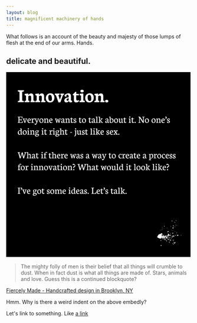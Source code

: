 ```yaml
---
layout: blog
title: magnificent machinery of hands
---
```


What follows is an account of the beauty and majesty of those lumps of flesh at the end of our arms. Hands.

## delicate and beautiful.


![logo](/images/innovation.png)

> The mighty folly of men is their belief that all things will crumble to dust. When in fact dust is what all things are made of. Stars, animals and love.
> Guess this is a continued blockquote?

<a class="embedly-card" href="http://fiercelymade.com">Fiercely Made - Handcrafted design in Brooklyn, NY</a>

Hmm. Why is there a weird indent on the above embedly?

Let's link to something. Like [a link](http://www.tumblr.com)
